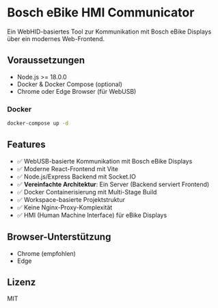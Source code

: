 # Bosch eBike HMI Communicator

Ein WebHID-basiertes Tool zur Kommunikation mit Bosch eBike Displays über ein modernes Web-Frontend.

## Voraussetzungen

- Node.js >= 18.0.0
- Docker & Docker Compose (optional)
- Chrome oder Edge Browser (für WebUSB)

### Docker

```bash
docker-compose up -d
```

## Features

- ✅ WebUSB-basierte Kommunikation mit Bosch eBike Displays
- ✅ Moderne React-Frontend mit Vite
- ✅ Node.js/Express Backend mit Socket.IO
- ✅ **Vereinfachte Architektur**: Ein Server (Backend serviert Frontend)
- ✅ Docker Containerisierung mit Multi-Stage Build
- ✅ Workspace-basierte Projektstruktur
- ✅ Keine Nginx-Proxy-Komplexität
- ✅ HMI (Human Machine Interface) für eBike Displays

## Browser-Unterstützung

- Chrome (empfohlen)
- Edge

## Lizenz

MIT
